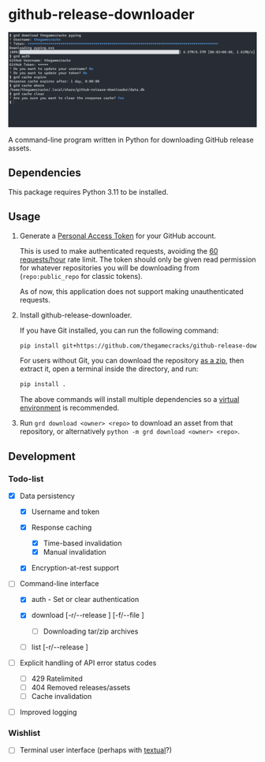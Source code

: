 # github-release-downloader

![A demonstration of the program in bash](/images/demo-2023-03-15.png)

A command-line program written in Python for downloading GitHub release assets.

## Dependencies

This package requires Python 3.11 to be installed.

## Usage

1. Generate a [Personal Access Token] for your GitHub account.

   This is used to make authenticated requests, avoiding the [60 requests/hour]
   rate limit. The token should only be given read permission for whatever
   repositories you will be downloading from (`repo:public_repo` for classic tokens).

   As of now, this application does not support making unauthenticated requests.

2. Install github-release-downloader.

   If you have Git installed, you can run the following command:

   ```sh
   pip install git+https://github.com/thegamecracks/github-release-downloader
   ```

   For users without Git, you can download the repository [as a zip], then
   extract it, open a terminal inside the directory, and run:

   ```sh
   pip install .
   ```

   The above commands will install multiple dependencies
   so a [virtual environment] is recommended.

3. Run `grd download <owner> <repo>` to download an asset from that repository,
   or alternatively `python -m grd download <owner> <repo>`.

[Personal Access Token]: https://github.com/settings/tokens
[60 requests/hour]: https://docs.github.com/en/rest/overview/resources-in-the-rest-api#rate-limiting
[as a zip]: https://github.com/thegamecracks/github-release-downloader/archive/refs/heads/main.zip
[virtual environment]: https://docs.python.org/3/library/venv.html

## Development

### Todo-list

- [X] Data persistency

    - [X] Username and token
    - [X] Response caching

        - [X] Time-based invalidation
        - [X] Manual invalidation

    - [X] Encryption-at-rest support

- [ ] Command-line interface

    - [X] auth - Set or clear authentication
    - [X] download [-r/--release <name>] [-f/--file <name>] <owner> <repo>

        - [ ] Downloading tar/zip archives

    - [ ] list [-r/--release <name>] <owner> <repo>

- [ ] Explicit handling of API error status codes

    - [ ] 429 Ratelimited
    - [ ] 404 Removed releases/assets
    - [ ] Cache invalidation

- [ ] Improved logging

### Wishlist

- [ ] Terminal user interface (perhaps with [textual]?)

[textual]: https://github.com/Textualize/textual
